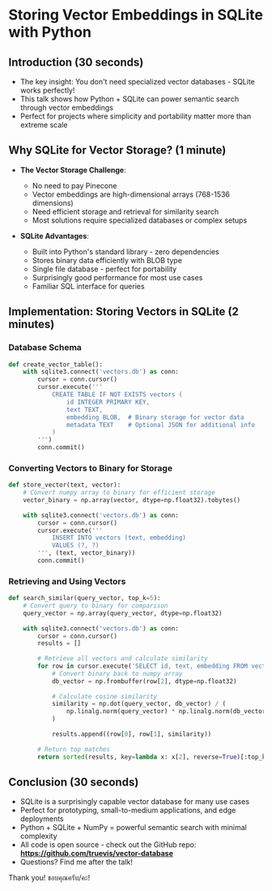 # Storing Vector Embeddings in SQLite with Python

## Introduction (30 seconds)

- The key insight: You don't need specialized vector databases - SQLite works perfectly!
- This talk shows how Python + SQLite can power semantic search through vector embeddings
- Perfect for projects where simplicity and portability matter more than extreme scale

## Why SQLite for Vector Storage? (1 minute)

- **The Vector Storage Challenge**:

  - No need to pay Pinecone
  - Vector embeddings are high-dimensional arrays (768-1536 dimensions)
  - Need efficient storage and retrieval for similarity search
  - Most solutions require specialized databases or complex setups
- **SQLite Advantages**:

  - Built into Python's standard library - zero dependencies
  - Stores binary data efficiently with BLOB type
  - Single file database - perfect for portability
  - Surprisingly good performance for most use cases
  - Familiar SQL interface for queries

## Implementation: Storing Vectors in SQLite (2 minutes)

### Database Schema

```python
def create_vector_table():
    with sqlite3.connect('vectors.db') as conn:
        cursor = conn.cursor()
        cursor.execute('''
            CREATE TABLE IF NOT EXISTS vectors (
                id INTEGER PRIMARY KEY,
                text TEXT,
                embedding BLOB,  # Binary storage for vector data
                metadata TEXT    # Optional JSON for additional info
            )
        ''')
        conn.commit()
```

### Converting Vectors to Binary for Storage

```python
def store_vector(text, vector):
    # Convert numpy array to binary for efficient storage
    vector_binary = np.array(vector, dtype=np.float32).tobytes()
  
    with sqlite3.connect('vectors.db') as conn:
        cursor = conn.cursor()
        cursor.execute('''
            INSERT INTO vectors (text, embedding) 
            VALUES (?, ?)
        ''', (text, vector_binary))
        conn.commit()
```

### Retrieving and Using Vectors

```python
def search_similar(query_vector, top_k=5):
    # Convert query to binary for comparison
    query_vector = np.array(query_vector, dtype=np.float32)
  
    with sqlite3.connect('vectors.db') as conn:
        cursor = conn.cursor()
        results = []
      
        # Retrieve all vectors and calculate similarity
        for row in cursor.execute('SELECT id, text, embedding FROM vectors'):
            # Convert binary back to numpy array
            db_vector = np.frombuffer(row[2], dtype=np.float32)
          
            # Calculate cosine similarity
            similarity = np.dot(query_vector, db_vector) / (
                np.linalg.norm(query_vector) * np.linalg.norm(db_vector)
            )
          
            results.append((row[0], row[1], similarity))
      
        # Return top matches
        return sorted(results, key=lambda x: x[2], reverse=True)[:top_k]
```


## Conclusion (30 seconds)

- SQLite is a surprisingly capable vector database for many use cases
- Perfect for prototyping, small-to-medium applications, and edge deployments
- Python + SQLite + NumPy = powerful semantic search with minimal complexity
- All code is open source - check out the GitHub repo: **https://github.com/truevis/vector-database**
- Questions? Find me after the talk!

Thank you! ขอบคุณครับ/คะ!

